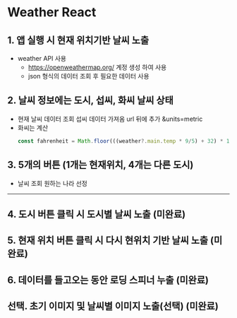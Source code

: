 # Weather React 
## 1. 앱 실행 시 현재 위치기반 날씨 노출

- weather API 사용 
  - https://openweathermap.org/ 계정 생성 하여 사용
  - json 형식의 데이터 조회 후 필요한 데이터 사용
## 2. 날씨 정보에는 도시, 섭씨, 화씨 날씨 상태
- 현재 날씨 데이터 조회 섭씨 데이터 가져옴 url 뒤에 추가 &units=metric
- 화씨는 계산 
    ``` javascript
    const fahrenheit = Math.floor(((weather?.main.temp * 9/5) + 32) * 100) / 100;
  ```
    
## 3. 5개의 버튼 (1개는 현재위치, 4개는 다른 도시)
- 날씨 조회 원하는 나라 선정

---

## 4. 도시 버튼 클릭 시 도시별 날씨 노출 (미완료)
## 5. 현재 위치 버튼 클릭 시 다시 현위치 기반 날씨 노출 (미완료)
## 6. 데이터를 들고오는 동안 로딩 스피너 누출 (미완료)
## 선택. 초기 이미지 및 날씨별 이미지 노출(선택) (미완료)
